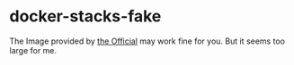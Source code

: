 # docker-stacks-fake

The Image provided by [the Official](https://github.com/jupyter/docker-stacks) may work fine for you. But it seems too large for me.